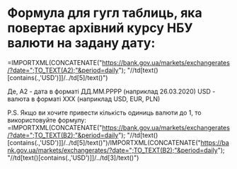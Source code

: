 # Формула для гугл таблиць, яка повертає архівний курсу НБУ валюти на задану дату:

=IMPORTXML(CONCATENATE("https://bank.gov.ua/markets/exchangerates/?date=";TO_TEXT(A2);"&period=daily"); "//td[text()[contains(.,'USD')]]/../td[5]/text()")

Де, 
A2 - дата в форматі ДД.ММ.РРРР (наприклад 26.03.2020)
USD - валюта в форматі XXX (наприклад USD, EUR, PLN)

P.S. Якщо ви хочите привести кількість одиниць валюти до 1, то використовуйте формулу:
=IMPORTXML(CONCATENATE("https://bank.gov.ua/markets/exchangerates/?date=";TO_TEXT(B2);"&period=daily"); "//td[text()[contains(.,'USD')]]/../td[5]/text()")/IMPORTXML(CONCATENATE("https://bank.gov.ua/markets/exchangerates/?date=";TO_TEXT(B2);"&period=daily"); "//td[text()[contains(.,'USD')]]/../td[3]/text()")
